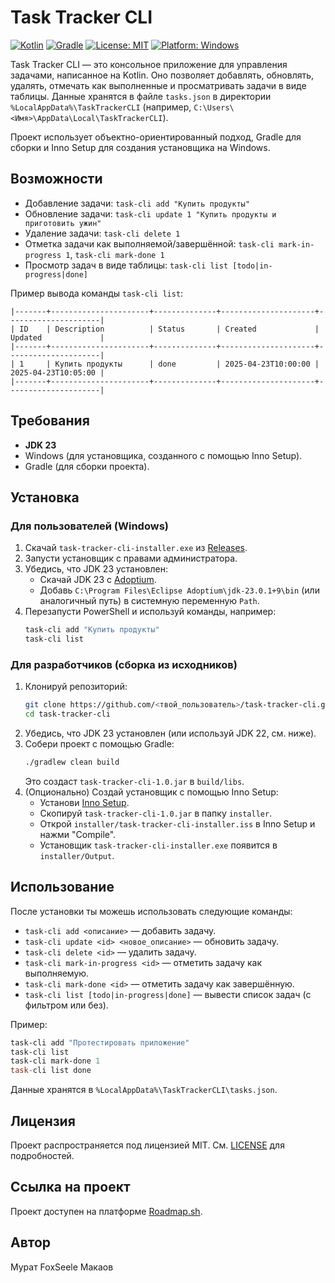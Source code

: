 # Task Tracker CLI

[![Kotlin](https://img.shields.io/badge/Kotlin-2.0.21-blue.svg)](https://kotlinlang.org)
[![Gradle](https://img.shields.io/badge/Gradle-8.10-green.svg)](https://gradle.org)
[![License: MIT](https://img.shields.io/badge/License-MIT-yellow.svg)](https://opensource.org/licenses/MIT)
[![Platform: Windows](https://img.shields.io/badge/Platform-Windows-lightgrey.svg)](https://www.microsoft.com/windows)

Task Tracker CLI — это консольное приложение для управления задачами, написанное на Kotlin. Оно позволяет добавлять, обновлять, удалять, отмечать как выполненные и просматривать задачи в виде таблицы. Данные хранятся в файле `tasks.json` в директории `%LocalAppData%\TaskTrackerCLI` (например, `C:\Users\<Имя>\AppData\Local\TaskTrackerCLI`).

Проект использует объектно-ориентированный подход, Gradle для сборки и Inno Setup для создания установщика на Windows.

## Возможности
- Добавление задачи: `task-cli add "Купить продукты"`
- Обновление задачи: `task-cli update 1 "Купить продукты и приготовить ужин"`
- Удаление задачи: `task-cli delete 1`
- Отметка задачи как выполняемой/завершённой: `task-cli mark-in-progress 1`, `task-cli mark-done 1`
- Просмотр задач в виде таблицы: `task-cli list [todo|in-progress|done]`

Пример вывода команды `task-cli list`:
```
|-------+----------------------+--------------+---------------------+---------------------|
| ID    | Description          | Status       | Created             | Updated             |
|-------+----------------------+--------------+---------------------+---------------------|
| 1     | Купить продукты      | done         | 2025-04-23T10:00:00 | 2025-04-23T10:05:00 |
|-------+----------------------+--------------+---------------------+---------------------|
```

## Требования
- **JDK 23**
- Windows (для установщика, созданного с помощью Inno Setup).
- Gradle (для сборки проекта).

## Установка

### Для пользователей (Windows)
1. Скачай `task-tracker-cli-installer.exe` из [Releases](https://github.com/<твой_пользователь>/task-tracker-cli/releases).
2. Запусти установщик с правами администратора.
3. Убедись, что JDK 23 установлен:
    - Скачай JDK 23 с [Adoptium](https://adoptium.net/temurin/releases/?version=23).
    - Добавь `C:\Program Files\Eclipse Adoptium\jdk-23.0.1+9\bin` (или аналогичный путь) в системную переменную `Path`.
4. Перезапусти PowerShell и используй команды, например:
   ```powershell
   task-cli add "Купить продукты"
   task-cli list
   ```

### Для разработчиков (сборка из исходников)
1. Клонируй репозиторий:
   ```bash
   git clone https://github.com/<твой_пользователь>/task-tracker-cli.git
   cd task-tracker-cli
   ```
2. Убедись, что JDK 23 установлен (или используй JDK 22, см. ниже).
3. Собери проект с помощью Gradle:
   ```bash
   ./gradlew clean build
   ```
   Это создаст `task-tracker-cli-1.0.jar` в `build/libs`.
4. (Опционально) Создай установщик с помощью Inno Setup:
    - Установи [Inno Setup](https://jrsoftware.org/isdl.php).
    - Скопируй `task-tracker-cli-1.0.jar` в папку `installer`.
    - Открой `installer/task-tracker-cli-installer.iss` в Inno Setup и нажми "Compile".
    - Установщик `task-tracker-cli-installer.exe` появится в `installer/Output`.

## Использование
После установки ты можешь использовать следующие команды:
- `task-cli add <описание>` — добавить задачу.
- `task-cli update <id> <новое_описание>` — обновить задачу.
- `task-cli delete <id>` — удалить задачу.
- `task-cli mark-in-progress <id>` — отметить задачу как выполняемую.
- `task-cli mark-done <id>` — отметить задачу как завершённую.
- `task-cli list [todo|in-progress|done]` — вывести список задач (с фильтром или без).

Пример:
```powershell
task-cli add "Протестировать приложение"
task-cli list
task-cli mark-done 1
task-cli list done
```

Данные хранятся в `%LocalAppData%\TaskTrackerCLI\tasks.json`.

## Лицензия
Проект распространяется под лицензией MIT. См. [LICENSE](LICENSE) для подробностей.

## Ссылка на проект
Проект доступен на платформе [Roadmap.sh](https://roadmap.sh/projects/task-tracker).

## Автор
Мурат FoxSeele Макаов